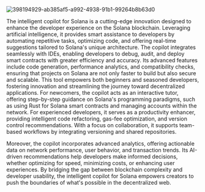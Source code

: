 ![398194929-ab385af5-a992-4938-91b1-99264b8b63d0](https://github.com/user-attachments/assets/55d21cc5-a90b-4872-b6eb-15197168ab78)


The intelligent copilot for Solana is a cutting-edge innovation designed to enhance the developer experience on the Solana blockchain. Leveraging artificial intelligence, it provides smart assistance to developers by automating repetitive tasks, optimizing code, and offering real-time suggestions tailored to Solana's unique architecture. The copilot integrates seamlessly with IDEs, enabling developers to debug, audit, and deploy smart contracts with greater efficiency and accuracy. Its advanced features include code generation, performance analytics, and compatibility checks, ensuring that projects on Solana are not only faster to build but also secure and scalable. This tool empowers both beginners and seasoned developers, fostering innovation and streamlining the journey toward decentralized applications.
For newcomers, the copilot acts as an interactive tutor, offering step-by-step guidance on Solana's programming paradigms, such as using Rust for Solana smart contracts and managing accounts within the network. For experienced developers, it serves as a productivity enhancer, providing intelligent code refactoring, gas-fee optimization, and version control recommendations. With a focus on collaboration, it supports team-based workflows by integrating versioning and shared repositories.

Moreover, the copilot incorporates advanced analytics, offering actionable data on network performance, user behavior, and transaction trends. Its AI-driven recommendations help developers make informed decisions, whether optimizing for speed, minimizing costs, or enhancing user experiences. By bridging the gap between blockchain complexity and developer usability, the intelligent copilot for Solana empowers creators to push the boundaries of what's possible in the decentralized web.
